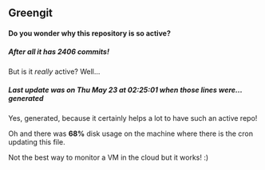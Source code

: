 ## Greengit

#### Do you wonder why this repository is so active?

##### After all it has 2406 commits!

But is it *really* active? Well...

##### Last update was on Thu May 23 at 02:25:01 when those lines were... generated

Yes, generated, because it certainly helps a lot to have such an active repo!

Oh and there was **68%** disk usage on the machine
where there is the cron updating this file.

Not the best way to monitor a VM in the cloud but it works! :)

